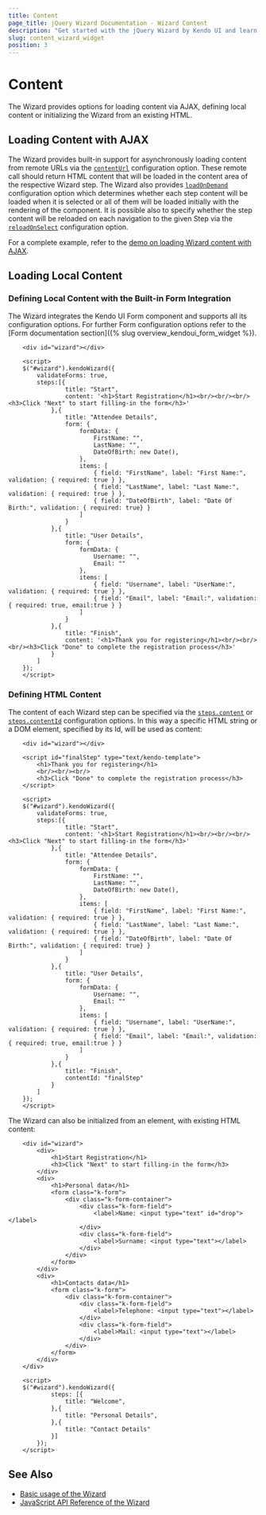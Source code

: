 ```yaml
---
title: Content
page_title: jQuery Wizard Documentation - Wizard Content
description: "Get started with the jQuery Wizard by Kendo UI and learn how to set its content."
slug: content_wizard_widget
position: 3
---
```


# Content

The Wizard provides options for loading content via AJAX, defining local content or initializing the Wizard from an existing HTML.

## Loading Content with AJAX

The Wizard provides built-in support for asynchronously loading content from remote URLs via the [`contentUrl`](/api/javascript/ui/wizard/configuration/steps.contenturl) configuration option. These remote call should return HTML content that will be loaded in the content area of the respective Wizard step. The Wizard also provides  [`loadOnDemand`](/api/javascript/ui/wizard/configuration/loadondemand) configuration option which determines whether each step content will be loaded when it is selected or all of them will be loaded initially with the rendering of the component. It is possible also to specify whether the step content will be reloaded on each navigation to the given Step via the [`reloadOnSelect`](/api/javascript/ui/wizard/configuration/reloadonselect) configuration option.

For a complete example, refer to the [demo on loading Wizard content with AJAX](https://demos.telerik.com/kendo-ui/wizard/ajax).

## Loading Local Content

### Defining Local Content with the Built-in Form Integration

The Wizard integrates the Kendo UI Form component and supports all its configuration options. For further Form configuration options refer to the [Form documentation section]({% slug overview_kendoui_form_widget %}).

```dojo
    <div id="wizard"></div>

    <script>
    $("#wizard").kendoWizard({
        validateForms: true,
        steps:[{
                title: "Start",
                content: '<h1>Start Registration</h1><br/><br/><br/><h3>Click "Next" to start filling-in the form</h3>'
            },{
                title: "Attendee Details",
                form: {
                    formData: {
                        FirstName: "",
                        LastName: "",
                        DateOfBirth: new Date(),
                    },
                    items: [
                        { field: "FirstName", label: "First Name:", validation: { required: true } },
                        { field: "LastName", label: "Last Name:", validation: { required: true } },
                        { field: "DateOfBirth", label: "Date Of Birth:", validation: { required: true} }
                    ]
                }
            },{
                title: "User Details",
                form: {
                    formData: {
                        Username: "",
                        Email: ""
                    },
                    items: [
                        { field: "Username", label: "UserName:", validation: { required: true } },
                        { field: "Email", label: "Email:", validation: { required: true, email:true } }
                    ]
                }
            },{
                title: "Finish",
                content: '<h1>Thank you for registering</h1><br/><br/><br/><h3>Click "Done" to complete the registration process</h3>'
            }
        ]
    });
    </script>
```

### Defining HTML Content

The content of each Wizard step can be specified via the [`steps.content`](/api/javascript/ui/wizard/configuration/steps.content) or [`steps.contentId`](/api/javascript/ui/wizard/configuration/steps.contentId) configuration options. In this way a specific HTML string or a DOM element, specified by its Id, will be used as content:

```dojo
    <div id="wizard"></div>

    <script id="finalStep" type="text/kendo-template">
        <h1>Thank you for registering</h1>
        <br/><br/><br/>
        <h3>Click "Done" to complete the registration process</h3>
    </script>

    <script>
    $("#wizard").kendoWizard({
        validateForms: true,
        steps:[{
                title: "Start",
                content: '<h1>Start Registration</h1><br/><br/><br/><h3>Click "Next" to start filling-in the form</h3>'
            },{
                title: "Attendee Details",
                form: {
                    formData: {
                        FirstName: "",
                        LastName: "",
                        DateOfBirth: new Date(),
                    },
                    items: [
                        { field: "FirstName", label: "First Name:", validation: { required: true } },
                        { field: "LastName", label: "Last Name:", validation: { required: true } },
                        { field: "DateOfBirth", label: "Date Of Birth:", validation: { required: true} }
                    ]
                }
            },{
                title: "User Details",
                form: {
                    formData: {
                        Username: "",
                        Email: ""
                    },
                    items: [
                        { field: "Username", label: "UserName:", validation: { required: true } },
                        { field: "Email", label: "Email:", validation: { required: true, email:true } }
                    ]
                }
            },{
                title: "Finish",
                contentId: "finalStep"
            }
        ]
    });
    </script>
```

The Wizard can also be initialized from an element, with existing HTML content:

```dojo
    <div id="wizard">
        <div>
            <h1>Start Registration</h1>
            <h3>Click "Next" to start filling-in the form</h3>
        </div>
        <div>
            <h1>Personal data</h1>
            <form class="k-form">
                <div class="k-form-container">
                    <div class="k-form-field">
                        <label>Name: <input type="text" id="drop"></label>
                    </div>
                    <div class="k-form-field">
                        <label>Surname: <input type="text"></label>
                    </div>
                </div>
            </form>
        </div>
        <div>
            <h1>Contacts data</h1>
            <form class="k-form">
                <div class="k-form-container">
                    <div class="k-form-field">
                        <label>Telephone: <input type="text"></label>
                    </div>
                    <div class="k-form-field">
                        <label>Mail: <input type="text"></label>
                    </div>
                </div>
            </form>
        </div>
    </div>

    <script>
    $("#wizard").kendoWizard({
            steps: [{
                title: "Welcome",
            },{
                title: "Personal Details",
            },{
                title: "Contact Details"
            }]
        });
    </script>
```

## See Also

* [Basic usage of the Wizard](https://demos.telerik.com/kendo-ui/wizard/index)
* [JavaScript API Reference of the Wizard](/api/javascript/ui/wizard)
